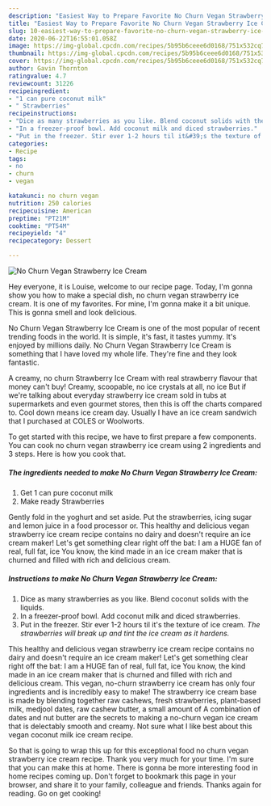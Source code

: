 ```yaml
---
description: "Easiest Way to Prepare Favorite No Churn Vegan Strawberry Ice Cream"
title: "Easiest Way to Prepare Favorite No Churn Vegan Strawberry Ice Cream"
slug: 10-easiest-way-to-prepare-favorite-no-churn-vegan-strawberry-ice-cream
date: 2020-06-22T16:55:01.058Z
image: https://img-global.cpcdn.com/recipes/5b95b6ceee6d0168/751x532cq70/no-churn-vegan-strawberry-ice-cream-recipe-main-photo.jpg
thumbnail: https://img-global.cpcdn.com/recipes/5b95b6ceee6d0168/751x532cq70/no-churn-vegan-strawberry-ice-cream-recipe-main-photo.jpg
cover: https://img-global.cpcdn.com/recipes/5b95b6ceee6d0168/751x532cq70/no-churn-vegan-strawberry-ice-cream-recipe-main-photo.jpg
author: Gavin Thornton
ratingvalue: 4.7
reviewcount: 31226
recipeingredient:
- "1 can pure coconut milk"
- " Strawberries"
recipeinstructions:
- "Dice as many strawberries as you like. Blend coconut solids with the liquids."
- "In a freezer-proof bowl. Add coconut milk and diced strawberries."
- "Put in the freezer. Stir ever 1-2 hours til it&#39;s the texture of ice cream. *The strawberries will break up and tint the ice cream as it hardens.*"
categories:
- Recipe
tags:
- no
- churn
- vegan

katakunci: no churn vegan 
nutrition: 250 calories
recipecuisine: American
preptime: "PT21M"
cooktime: "PT54M"
recipeyield: "4"
recipecategory: Dessert

---
```



![No Churn Vegan Strawberry Ice Cream](https://img-global.cpcdn.com/recipes/5b95b6ceee6d0168/751x532cq70/no-churn-vegan-strawberry-ice-cream-recipe-main-photo.jpg)

Hey everyone, it is Louise, welcome to our recipe page. Today, I'm gonna show you how to make a special dish, no churn vegan strawberry ice cream. It is one of my favorites. For mine, I'm gonna make it a bit unique. This is gonna smell and look delicious.

No Churn Vegan Strawberry Ice Cream is one of the most popular of recent trending foods in the world. It is simple, it's fast, it tastes yummy. It's enjoyed by millions daily. No Churn Vegan Strawberry Ice Cream is something that I have loved my whole life. They're fine and they look fantastic.

A creamy, no churn Strawberry Ice Cream with real strawberry flavour that money can&#39;t buy! Creamy, scoopable, no ice crystals at all, no ice But if we&#39;re talking about everyday strawberry ice cream sold in tubs at supermarkets and even gourmet stores, then this is off the charts compared to. Cool down means ice cream day. Usually I have an ice cream sandwich that I purchased at COLES or Woolworts.


To get started with this recipe, we have to first prepare a few components. You can cook no churn vegan strawberry ice cream using 2 ingredients and 3 steps. Here is how you cook that.

<!--inarticleads1-->

##### The ingredients needed to make No Churn Vegan Strawberry Ice Cream:

1. Get 1 can pure coconut milk
1. Make ready  Strawberries


Gently fold in the yoghurt and set aside. Put the strawberries, icing sugar and lemon juice in a food processor or. This healthy and delicious vegan strawberry ice cream recipe contains no dairy and doesn&#39;t require an ice cream maker! Let&#39;s get something clear right off the bat: I am a HUGE fan of real, full fat, ice You know, the kind made in an ice cream maker that is churned and filled with rich and delicious cream. 

<!--inarticleads2-->

##### Instructions to make No Churn Vegan Strawberry Ice Cream:

1. Dice as many strawberries as you like. Blend coconut solids with the liquids.
1. In a freezer-proof bowl. Add coconut milk and diced strawberries.
1. Put in the freezer. Stir ever 1-2 hours til it&#39;s the texture of ice cream. *The strawberries will break up and tint the ice cream as it hardens.*


This healthy and delicious vegan strawberry ice cream recipe contains no dairy and doesn&#39;t require an ice cream maker! Let&#39;s get something clear right off the bat: I am a HUGE fan of real, full fat, ice You know, the kind made in an ice cream maker that is churned and filled with rich and delicious cream. This vegan, no-churn strawberry ice cream has only four ingredients and is incredibly easy to make! The strawberry ice cream base is made by blending together raw cashews, fresh strawberries, plant-based milk, medjool dates, raw cashew butter, a small amount of A combination of dates and nut butter are the secrets to making a no-churn vegan ice cream that is delectably smooth and creamy. Not sure what I like best about this vegan coconut milk ice cream recipe. 

So that is going to wrap this up for this exceptional food no churn vegan strawberry ice cream recipe. Thank you very much for your time. I'm sure that you can make this at home. There is gonna be more interesting food in home recipes coming up. Don't forget to bookmark this page in your browser, and share it to your family, colleague and friends. Thanks again for reading. Go on get cooking!
